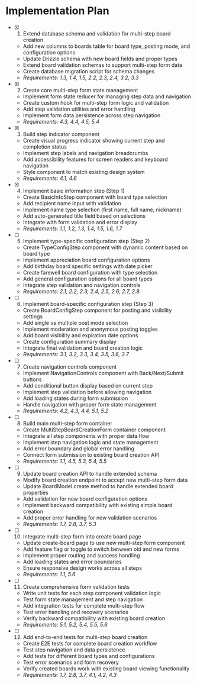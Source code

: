 # Implementation Plan

- [x] 1. Extend database schema and validation for multi-step board creation

  - Add new columns to boards table for board type, posting mode, and configuration options
  - Update Drizzle schema with new board fields and proper types
  - Extend board validation schemas to support multi-step form data
  - Create database migration script for schema changes
  - _Requirements: 1.3, 1.4, 1.5, 2.2, 2.3, 2.4, 3.2, 3.3_

- [x] 2. Create core multi-step form state management

  - Implement form state reducer for managing step data and navigation
  - Create custom hook for multi-step form logic and validation
  - Add step validation utilities and error handling
  - Implement form data persistence across step navigation
  - _Requirements: 4.3, 4.4, 4.5, 5.4_

- [x] 3. Build step indicator component

  - Create visual progress indicator showing current step and completion status
  - Implement step labels and navigation breadcrumbs
  - Add accessibility features for screen readers and keyboard navigation
  - Style component to match existing design system
  - _Requirements: 4.1, 4.6_

- [x] 4. Implement basic information step (Step 1)

  - Create BasicInfoStep component with board type selection
  - Add recipient name input with validation
  - Implement name type selection (first name, full name, nickname)
  - Add auto-generated title field based on selections
  - Integrate with form validation and error display
  - _Requirements: 1.1, 1.2, 1.3, 1.4, 1.5, 1.6, 1.7_

- [ ] 5. Implement type-specific configuration step (Step 2)

  - Create TypeConfigStep component with dynamic content based on board type
  - Implement appreciation board configuration options
  - Add birthday board specific settings with date picker
  - Create farewell board configuration with type selection
  - Add general configuration options for all board types
  - Integrate step validation and navigation controls
  - _Requirements: 2.1, 2.2, 2.3, 2.4, 2.5, 2.6, 2.7, 2.8_

- [ ] 6. Implement board-specific configuration step (Step 3)

  - Create BoardConfigStep component for posting and visibility settings
  - Add single vs multiple post mode selection
  - Implement moderation and anonymous posting toggles
  - Add board visibility and expiration date options
  - Create configuration summary display
  - Integrate final validation and board creation logic
  - _Requirements: 3.1, 3.2, 3.3, 3.4, 3.5, 3.6, 3.7_

- [ ] 7. Create navigation controls component

  - Implement NavigationControls component with Back/Next/Submit buttons
  - Add conditional button display based on current step
  - Implement step validation before allowing navigation
  - Add loading states during form submission
  - Handle navigation with proper form state management
  - _Requirements: 4.2, 4.3, 4.4, 5.1, 5.2_

- [ ] 8. Build main multi-step form container

  - Create MultiStepBoardCreationForm container component
  - Integrate all step components with proper data flow
  - Implement step navigation logic and state management
  - Add error boundary and global error handling
  - Connect form submission to existing board creation API
  - _Requirements: 1.1, 4.5, 5.3, 5.4, 5.5_

- [ ] 9. Update board creation API to handle extended schema

  - Modify board creation endpoint to accept new multi-step form data
  - Update BoardModel.create method to handle extended board properties
  - Add validation for new board configuration options
  - Implement backward compatibility with existing simple board creation
  - Add proper error handling for new validation scenarios
  - _Requirements: 1.7, 2.8, 3.7, 5.3_

- [ ] 10. Integrate multi-step form into create board page

  - Update create-board page to use new multi-step form component
  - Add feature flag or toggle to switch between old and new forms
  - Implement proper routing and success handling
  - Add loading states and error boundaries
  - Ensure responsive design works across all steps
  - _Requirements: 1.1, 5.6_

- [ ] 11. Create comprehensive form validation tests

  - Write unit tests for each step component validation logic
  - Test form state management and step navigation
  - Add integration tests for complete multi-step flow
  - Test error handling and recovery scenarios
  - Verify backward compatibility with existing board creation
  - _Requirements: 5.1, 5.2, 5.4, 5.5, 5.6_

- [ ] 12. Add end-to-end tests for multi-step board creation
  - Create E2E tests for complete board creation workflow
  - Test step navigation and data persistence
  - Add tests for different board types and configurations
  - Test error scenarios and form recovery
  - Verify created boards work with existing board viewing functionality
  - _Requirements: 1.7, 2.8, 3.7, 4.1, 4.2, 4.3_
